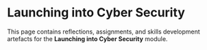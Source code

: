 # Launching into Cyber Security

This page contains reflections, assignments, and skills development artefacts for the **Launching into Cyber Security** module.
